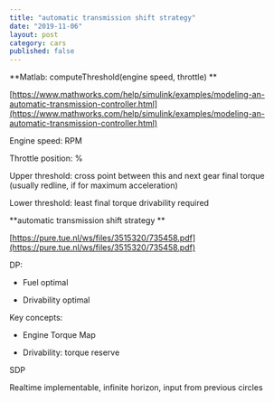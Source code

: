 ```yaml
---
title: "automatic transmission shift strategy"
date: "2019-11-06"
layout: post
category: cars
published: false
---
```


**Matlab: computeThreshold(engine speed, throttle) **

[https://www.mathworks.com/help/simulink/examples/modeling-an-automatic-transmission-controller.html](https://www.mathworks.com/help/simulink/examples/modeling-an-automatic-transmission-controller.html)

Engine speed: RPM 

Throttle position: % 

Upper threshold: cross point between this and next gear final torque (usually redline, if for maximum acceleration) 

Lower threshold: least final torque drivability required 

**automatic transmission shift strategy **

[https://pure.tue.nl/ws/files/3515320/735458.pdf](https://pure.tue.nl/ws/files/3515320/735458.pdf)

DP: 

- Fuel optimal  
  
- Drivability optimal  
  

Key concepts: 

- Engine Torque Map  
  
- Drivability: torque reserve  
  

SDP 

Realtime implementable, infinite horizon, input from previous circles
